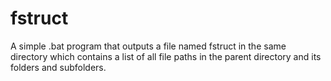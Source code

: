 # fstruct
A simple .bat program that outputs a file named fstruct in the same directory which contains a list of all file paths in the parent directory and its folders and subfolders.
